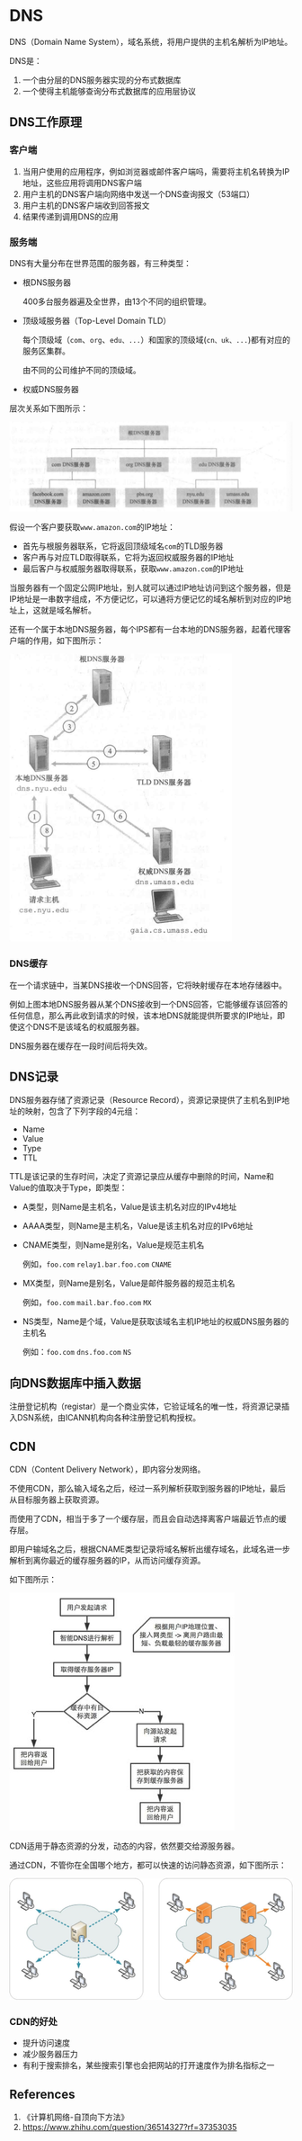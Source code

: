 # DNS

DNS（Domain Name System），域名系统，将用户提供的主机名解析为IP地址。

DNS是：

1. 一个由分层的DNS服务器实现的分布式数据库
2. 一个使得主机能够查询分布式数据库的应用层协议

## DNS工作原理

### 客户端

1. 当用户使用的应用程序，例如浏览器或邮件客户端吗，需要将主机名转换为IP地址，这些应用将调用DNS客户端
2. 用户主机的DNS客户端向网络中发送一个DNS查询报文（53端口）
3. 用户主机的DNS客户端收到回答报文
4. 结果传递到调用DNS的应用

### 服务端

DNS有大量分布在世界范围的服务器，有三种类型：

- 根DNS服务器

  400多台服务器遍及全世界，由13个不同的组织管理。

- 顶级域服务器（Top-Level Domain TLD）

  每个顶级域（`com`、`org`、`edu、...`）和国家的顶级域(`cn、uk、...`)都有对应的服务区集群。

  由不同的公司维护不同的顶级域。

- 权威DNS服务器

  

层次关系如下图所示：

![image-20220423223435921](DNS_assets/DNS_server_level.png)

假设一个客户要获取`www.amazon.com`的IP地址：

- 首先与根服务器联系，它将返回顶级域名`com`的TLD服务器
- 客户再与对应TLD取得联系，它将为返回权威服务器的IP地址
- 最后客户与权威服务器取得联系，获取`www.amazon.com`的IP地址

当服务器有一个固定公网IP地址，别人就可以通过IP地址访问到这个服务器，但是IP地址是一串数字组成，不方便记忆，可以通将方便记忆的域名解析到对应的IP地址上，这就是域名解析。

还有一个属于本地DNS服务器，每个IPS都有一台本地的DNS服务器，起着代理客户端的作用，如下图所示：

<img src="DNS_assets/DNS_local_server.png" alt="image-20220423225022527" style="zoom:50%;" />

### DNS缓存

在一个请求链中，当某DNS接收一个DNS回答，它将映射缓存在本地存储器中。

例如上图本地DNS服务器从某个DNS接收到一个DNS回答，它能够缓存该回答的任何信息，那么再此收到请求的时候，该本地DNS就能提供所要求的IP地址，即使这个DNS不是该域名的权威服务器。

DNS服务器在缓存在一段时间后将失效。

## DNS记录

DNS服务器存储了资源记录（Resource Record），资源记录提供了主机名到IP地址的映射，包含了下列字段的4元组：

- Name
- Value
- Type
- TTL

TTL是该记录的生存时间，决定了资源记录应从缓存中删除的时间，Name和Value的值取决于Type，即类型：

- A类型，则Name是主机名，Value是该主机名对应的IPv4地址

- AAAA类型，则Name是主机名，Value是该主机名对应的IPv6地址

- CNAME类型，则Name是别名，Value是规范主机名

  例如，`foo.com` `relay1.bar.foo.com` `CNAME`

- MX类型，则Name是别名，Value是邮件服务器的规范主机名

  例如，`foo.com` `mail.bar.foo.com` `MX`

- NS类型，Name是个域，Value是获取该域名主机IP地址的权威DNS服务器的主机名

  例如：`foo.com` `dns.foo.com` `NS`

## 向DNS数据库中插入数据

注册登记机构（registar）是一个商业实体，它验证域名的唯一性，将资源记录插入DSN系统，由ICANN机构向各种注册登记机构授权。

## CDN

CDN（Content Delivery Network），即内容分发网络。

不使用CDN，那么输入域名之后，经过一系列解析获取到服务器的IP地址，最后从目标服务器上获取资源。

而使用了CDN，相当于多了一个缓存层，而且会自动选择离客户端最近节点的缓存层。

即用户输域名之后，根据CNAME类型记录将域名解析出缓存域名，此域名进一步解析到离你最近的缓存服务器的IP，从而访问缓存资源。

如下图所示：

![img](DNS_assets/CDN_flow.jpg)

CDN适用于静态资源的分发，动态的内容，依然要交给源服务器。

通过CDN，不管你在全国哪个地方，都可以快速的访问静态资源，如下图所示：

![img](DNS_assets/CDN_example.jpg)

### CDN的好处

- 提升访问速度
- 减少服务器压力
- 有利于搜索排名，某些搜索引擎也会把网站的打开速度作为排名指标之一

## References

1. 《计算机网络-自顶向下方法》
2. https://www.zhihu.com/question/36514327?rf=37353035